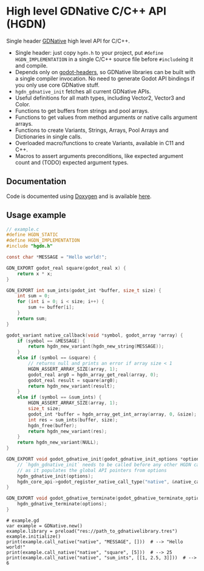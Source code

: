 # High level GDNative C/C++ API (HGDN)
Single header [GDNative](https://docs.godotengine.org/en/stable/tutorials/plugins/gdnative/gdnative-c-example.html)
high level API for C/C++.

- Single header: just copy `hgdn.h` to your project, put `#define HGDN_IMPLEMENTATION`
  in a single C/C++ source file before `#include`ing it and compile.
- Depends only on [godot-headers](https://github.com/godotengine/godot-headers),
  so GDNative libraries can be built with a single compiler invocation.
  No need to generate Godot API bindings if you only use core GDNative stuff.
- `hgdn_gdnative_init` fetches all current GDNative APIs.
- Useful definitions for all math types, including Vector2, Vector3 and Color.
- Functions to get buffers from strings and pool arrays.
- Functions to get values from method arguments or native calls
  argument arrays.
- Functions to create Variants, Strings, Arrays, Pool Arrays and Dictionaries
  in single calls.
- Overloaded macro/functions to create Variants, available in C11 and C++.
- Macros to assert arguments preconditions, like expected argument count and
  (TODO) expected argument types.


## Documentation
Code is documented using [Doxygen](https://www.doxygen.nl) and is available [here](https://gilzoide.github.io/high-level-gdnative/).


## Usage example

```c
// example.c
#define HGDN_STATIC
#define HGDN_IMPLEMENTATION
#include "hgdn.h"

const char *MESSAGE = "Hello world!";

GDN_EXPORT godot_real square(godot_real x) {
    return x * x;
}

GDN_EXPORT int sum_ints(godot_int *buffer, size_t size) {
    int sum = 0;
    for (int i = 0; i < size; i++) {
        sum += buffer[i];
    }
    return sum;
}

godot_variant native_callback(void *symbol, godot_array *array) {
    if (symbol == &MESSAGE) {
        return hgdn_new_variant(hgdn_new_string(MESSAGE));
    }
    else if (symbol == &square) {
        // returns null and prints an error if array size < 1
        HGDN_ASSERT_ARRAY_SIZE(array, 1);
        godot_real arg0 = hgdn_array_get_real(array, 0);
        godot_real result = square(arg0);
        return hgdn_new_variant(result);
    }
    else if (symbol == &sum_ints) {
        HGDN_ASSERT_ARRAY_SIZE(array, 1);
        size_t size;
        godot_int *buffer = hgdn_array_get_int_array(array, 0, &size);
        int res = sum_ints(buffer, size);
        hgdn_free(buffer);
        return hgdn_new_variant(res);
    }
    return hgdn_new_variant(NULL);
}

GDN_EXPORT void godot_gdnative_init(godot_gdnative_init_options *options) {
    // `hgdn_gdnative_init` needs to be called before any other HGDN call,
    // as it populates the global API pointers from options
    hgdn_gdnative_init(options);
    hgdn_core_api->godot_register_native_call_type("native", &native_callback);
}

GDN_EXPORT void godot_gdnative_terminate(godot_gdnative_terminate_options *options) {
    hgdn_gdnative_terminate(options);
}
```

```gdscript
# example.gd
var example = GDNative.new()
example.library = preload("res://path_to_gdnativelibrary.tres")
example.initialize()
print(example.call_native("native", "MESSAGE", []))  # --> "Hello world!"
print(example.call_native("native", "square", [5]))  # --> 25
print(example.call_native("native", "sum_ints", [[1, 2.5, 3]]))  # --> 6
```
